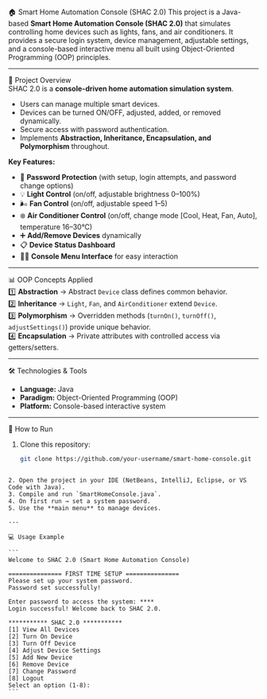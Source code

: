 🏠 Smart Home Automation Console (SHAC 2.0)
This project is a Java-based **Smart Home Automation Console (SHAC 2.0)** that simulates controlling home devices such as lights, fans, and air conditioners. It provides a secure login system, device management, adjustable settings, and a console-based interactive menu all built using Object-Oriented Programming (OOP) principles.

---

🚀 Project Overview  
SHAC 2.0 is a **console-driven home automation simulation system**.  
- Users can manage multiple smart devices.  
- Devices can be turned ON/OFF, adjusted, added, or removed dynamically.  
- Secure access with password authentication.  
- Implements **Abstraction, Inheritance, Encapsulation, and Polymorphism** throughout.  

**Key Features:**  
- 🔐 **Password Protection** (with setup, login attempts, and password change options)  
- 💡 **Light Control** (on/off, adjustable brightness 0–100%)  
- 🌬 **Fan Control** (on/off, adjustable speed 1–5)  
- ❄️ **Air Conditioner Control** (on/off, change mode [Cool, Heat, Fan, Auto], temperature 16–30°C)  
- ➕ **Add/Remove Devices** dynamically  
- 📋 **Device Status Dashboard**  
- 🧑‍💻 **Console Menu Interface** for easy interaction  

---

📊 OOP Concepts Applied  
1️⃣ **Abstraction** → Abstract `Device` class defines common behavior.  
2️⃣ **Inheritance** → `Light`, `Fan`, and `AirConditioner` extend `Device`.  
3️⃣ **Polymorphism** → Overridden methods (`turnOn()`, `turnOff()`, `adjustSettings()`) provide unique behavior.  
4️⃣ **Encapsulation** → Private attributes with controlled access via getters/setters.  

---

🛠️ Technologies & Tools  
- **Language:** Java  
- **Paradigm:** Object-Oriented Programming (OOP)  
- **Platform:** Console-based interactive system  

---

📖 How to Run  
1. Clone this repository:  
   ```bash
   git clone https://github.com/your-username/smart-home-console.git
````

2. Open the project in your IDE (NetBeans, IntelliJ, Eclipse, or VS Code with Java).
3. Compile and run `SmartHomeConsole.java`.
4. On first run → set a system password.
5. Use the **main menu** to manage devices.

---

💻 Usage Example

```
Welcome to SHAC 2.0 (Smart Home Automation Console)

=============== FIRST TIME SETUP ===============
Please set up your system password.
Password set successfully!

Enter password to access the system: ****
Login successful! Welcome back to SHAC 2.0.

*********** SHAC 2.0 ***********
[1] View All Devices
[2] Turn On Device
[3] Turn Off Device
[4] Adjust Device Settings
[5] Add New Device
[6] Remove Device
[7] Change Password
[8] Logout
Select an option (1-8):
```
